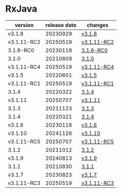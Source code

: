 # RxJava	


|version|release date|changes|
|---|---|---|
|v3.1.8|20230929|[v3.1.8](./v3.1.8-20230929.md)|
|v3.1.11-RC2|20250519|[v3.1.11-RC2](./v3.1.11-RC2-20250519.md)|
|3.1.6-RC0|20230118|[3.1.6-RC0](./3.1.6-RC0-20230118.md)|
|3.1.0|20210809|[3.1.0](./3.1.0-20210809.md)|
|v3.1.11-RC4|20250519|[v3.1.11-RC4](./v3.1.11-RC4-20250519.md)|
|v3.1.5|20220601|[v3.1.5](./v3.1.5-20220601.md)|
|v3.1.11-RC1|20250519|[v3.1.11-RC1](./v3.1.11-RC1-20250519.md)|
|3.1.4|20220322|[3.1.4](./3.1.4-20220322.md)|
|v3.1.11|20250707|[v3.1.11](./v3.1.11-20250707.md)|
|3.1.3|20211123|[3.1.3](./3.1.3-20211123.md)|
|3.1.4|20220321|[3.1.4](./3.1.4-20220321.md)|
|v3.1.6|20230118|[v3.1.6](./v3.1.6-20230118.md)|
|v3.1.10|20241126|[v3.1.10](./v3.1.10-20241126.md)|
|v3.1.11-RC5|20250707|[v3.1.11-RC5](./v3.1.11-RC5-20250707.md)|
|3.1.2|20211012|[3.1.2](./3.1.2-20211012.md)|
|v3.1.9|20240813|[v3.1.9](./v3.1.9-20240813.md)|
|3.1.1|20210830|[3.1.1](./3.1.1-20210830.md)|
|v3.1.7|20230823|[v3.1.7](./v3.1.7-20230823.md)|
|v3.1.11-RC3|20250519|[v3.1.11-RC3](./v3.1.11-RC3-20250519.md)|
